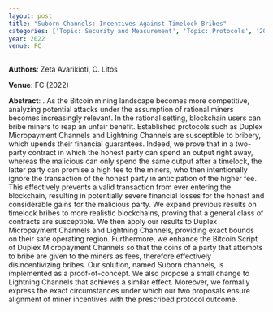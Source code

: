 ```yaml
---
layout: post
title: "Suborn Channels: Incentives Against Timelock Bribes"
categories: ['Topic: Security and Measurement', 'Topic: Protocols', '2022', 'Venue: FC']
year: 2022
venue: FC
---
```

**Authors**: Zeta Avarikioti, O. Litos

**Venue**: FC (2022)

**Abstract**: . As the Bitcoin mining landscape becomes more competitive, analyzing potential attacks under the assumption of rational miners becomes increasingly relevant. In the rational setting, blockchain users can bribe miners to reap an unfair benefit. Established protocols such as Duplex Micropayment Channels and Lightning Channels are susceptible to bribery, which upends their financial guarantees. Indeed, we prove that in a two-party contract in which the honest party can spend an output right away, whereas the malicious can only spend the same output after a timelock, the latter party can promise a high fee to the miners, who then intentionally ignore the transaction of the honest party in anticipation of the higher fee. This effectively prevents a valid transaction from ever entering the blockchain, resulting in potentially severe financial losses for the honest and considerable gains for the malicious party. We expand previous results on timelock bribes to more realistic blockchains, proving that a general class of contracts are susceptible. We then apply our results to Duplex Micropayment Channels and Lightning Channels, providing exact bounds on their safe operating region. Furthermore, we enhance the Bitcoin Script of Duplex Micropayment Channels so that the coins of a party that attempts to bribe are given to the miners as fees, therefore effectively disincentivizing bribes. Our solution, named Suborn channels, is implemented as a proof-of-concept. We also propose a small change to Lightning Channels that achieves a similar effect. Moreover, we formally express the exact circumstances under which our two proposals ensure alignment of miner incentives with the prescribed protocol outcome.
